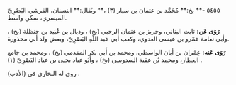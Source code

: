 ٥٤٥٥ -** بخ:** مُحَمَّد بن عثمان بن سيار (٣) ،** ويُقال:** ابنسنان، القرشي البَصْرِيّ الميسري، سكن واسط.

**رَوَى عَن:** ثابت البناني، وحريز بن عثمان الرحبي (بخ) ، وذيال بن عُبَيد بن حنظلة (بخ) ، وأبي نعامة عَمْرو بن عيسى العدوي، وكعب أبي عَبد اللَّهِ البَصْرِيّ، وبعض ولد أبي محذورة.

**رَوَى عَنه:** عِمْران بن أبان الواسطي، ومحمد بن أَبي بكر المقدمي (بخ) ، ومحمد بن جامع العطار، ومحمد بْن عقبة السدوسي (بخ) ، وأَبُو عباد يحيى بن عباد البَصْرِيّ (١) .

روى له البخاري في (الأدب) .